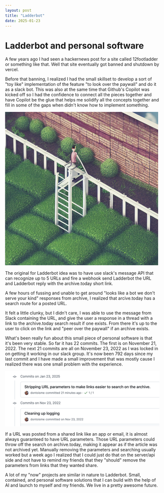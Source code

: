 ```yaml
---
layout: post
title: "Ladderbot"
date: 2025-01-23
---
```


# Ladderbot and personal software

A few years ago I had seen a hackernews post for a site called 12footladder or something like that. Well that site eventually got banned and shutdown by vercel. 

Before that banning, I realized I had the small skillset to develop a sort of "toy like" implementation of the feature "to look over the paywall" and do it as a slack bot. This was also at the same time that Github's Copilot was kicked off so I had the confidence to connect all the pieces together and have Copilot be the glue that helps me solidify all the concepts together and fill in some of the gaps when didn't know how to implement something.

![old Dale-2 generated image of a person on a ladder in a garden looking over the wall of the garden](assets/images/posts/2025-01-23-ladderbot/ladderbot.png)

The original for Ladderbot idea was to have use slack's message API that can recognize up to 5 URLs and fire a webhook send Ladderbot the URL and Ladderbot reply with the archive.today short link. 

A few hours of fussing and unable to get around "looks like a bot we don't serve your kind" responses from archive, I realized that arcive.today has a search route for a posted URL. 

It felt a little clunky, but I didn't care, I was able to use the message from Slack containing the URL, and give the user a response in a thread with a link to the archive.today search result if one exists. From there it's up to the user to click on the link and "peer over the paywall" if an archive exists. 

What's been really fun about this small piece of personal software is that it's been very stable. So far it has 22 commits. The first is on November 21, 2022. The next 21 commits are all on November 23, 2022 as I was locked in on getting it working in our slack group. It's now been 792 days since my last commit and I have made a small improvement that was mostly cause I realized there was one small problem with the experience.

![my last two commits, January 23, 2025, and November 23, 2022](assets/images/posts/2025-01-23-ladderbot/commit-gap.png)

If a URL was posted from a shared link like an app or email, it is almost always guaranteed to have URL parameters. Those URL parameters could throw off the search on archive.today, making it appear as if the article was not archived yet. Manually removing the parameters and searching usually worked but a week ago I realized that I could just do that on the server/api side and not have to remind my friends that they "should" remove the parameters from links that they wanted share. 

A lot of my "now" projects are similar in nature to Ladderbot. Small, contained, and personal software solutions that I can build with the help of AI and launch to myself and my friends. We live in a pretty awesome future. 